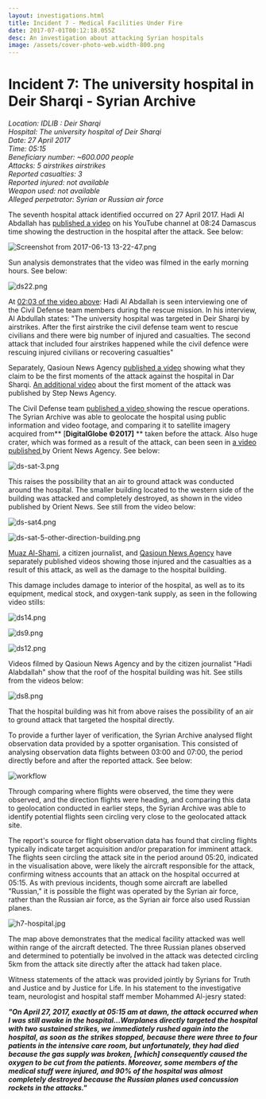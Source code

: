 ```yaml
---
layout: investigations.html
title: Incident 7 - Medical Facilities Under Fire
date: 2017-07-01T00:12:18.055Z
desc: An investigation about attacking Syrian hospitals
image: /assets/cover-photo-web.width-800.png
---
```


# Incident 7: The university hospital in Deir Sharqi - Syrian Archive

_Location: IDLIB : Deir Sharqi  
Hospital: The university hospital of Deir Sharqi  
Date: 27 April 2017  
Time: 05:15  
Beneficiary number: ~600.000 people  
Attacks: 5 airstrikes airstrikes  
Reported casualties: 3  
Reported injured: not available  
Weapon used: not available  
Alleged perpetrator: Syrian or Russian air force_

The seventh hospital attack identified occurred on 27 April 2017. Hadi Al Abdallah has [published a video][1] on his YouTube channel at 08:24 Damascus time showing the destruction in the hospital after the attack. See below:

![Screenshot from 2017-06-13 13-22-47.png][2]  

Sun analysis demonstrates that the video was filmed in the early morning hours. See below:

![ds22.png][3]  

At [02:03 of the video above][4]: Hadi Al Abdallah is seen interviewing one of the Civil Defense team members during the rescue mission. In his interview, Al Abdullah states: "The university hospital was targeted in Deir Sharqi by airstrikes. After the first airstrike the civil defense team went to rescue civilians and there were big number of injured and casualties. The second attack that included four airstrikes happened while the civil defence were rescuing injured civilians or recovering casualties"

Separately, Qasioun News Agency [published a video][5] showing what they claim to be the first moments of the attack against the hospital in Dar Sharqi. [An additional video][6] about the first moment of the attack was published by Step News Agency.

The Civil Defense team [published a video ][7]showing the rescue operations. The Syrian Archive was able to geolocate the hospital using public information and video footage, and comparing it to satellite imagery acquired from** [****DigitalGlobe ©2017]**** ** taken before the attack. Also huge crater, which was formed as a result of the attack, can been seen in [a video published ][8]by Orient News Agency. See below:

![ds-sat-3.png][9]  

This raises the possibility that an air to ground attack was conducted around the hospital. The smaller building located to the western side of the building was attacked and completely destroyed, as shown in the video published by Orient News. See still from the video below:

![ds-sat4.png][10]  

![ds-sat-5-other-direction-building.png][11]  

[Muaz Al-Shami][12], a citizen journalist, and [Qasioun News Agency][13] have separately published videos showing those injured and the casualties as a result of this attack, as well as the damage to the hospital building.

This damage includes damage to interior of the hospital, as well as to its equipment, medical stock, and oxygen-tank supply, as seen in the following video stills:

![ds14.png][14]  

![ds9.png][15]  

![ds12.png][16]  

Videos filmed by Qasioun News Agency and by the citizen journalist "Hadi Alabdallah" show that the roof of the hospital building was hit. See stills from the videos below:

![ds8.png][17]  

That the hospital building was hit from above raises the possibility of an air to ground attack that targeted the hospital directly.

To provide a further layer of verification, the Syrian Archive analysed flight observation data provided by a spotter organisation. This consisted of analysing observation data flights between 03:00 and 07:00, the period directly before and after the reported attack. See below:

![workflow][18]

Through comparing where flights were observed, the time they were observed, and the direction flights were heading, and comparing this data to geolocation conducted in earlier steps, the Syrian Archive was able to identify potential flights seen circling very close to the geolocated attack site.

The report's source for flight observation data has found that circling flights typically indicate target acquisition and/or preparation for imminent attack. The flights seen circling the attack site in the period around 05:20, indicated in the visualisation above, were likely the aircraft responsible for the attack, confirming witness accounts that an attack on the hospital occurred at 05:15. As with previous incidents, though some aircraft are labelled "Russian," it is possible the flight was operated by the Syrian air force, rather than the Russian air force, as the Syrian air force also used Russian planes.

![h7-hospital.jpg][19]  

The map above demonstrates that the medical facility attacked was well within range of the aircraft detected. The three Russian planes observed and determined to potentially be involved in the attack was detected circling 5km from the attack site directly after the attack had taken place.

Witness statements of the attack was provided jointly by Syrians for Truth and Justice and by Justice for Life. In his statement to the investigative team, neurologist and hospital staff member Mohammed Al-jesry stated:

**_"On April 27, 2017, exactly at 05:15 am at dawn, the attack occurred when I was still awake in the hospital...Warplanes directly targeted the hospital with two sustained strikes, we immediately rushed again into the hospital, as soon as the strikes stopped, because there were three to four patients in the intensive care room, but unfortunately, they had died because the gas supply was broken, [which] consequently caused the oxygen to be cut from the patients. Moreover, some members of the medical stuff were injured, and 90% of the hospital was almost completely destroyed because the Russian planes used concussion rockets in the attacks."_**

[1]: https://www.youtube.com/watch?v=iCqA8uzVklg
[2]: /assets/Screenshot_from_2017-06-13_13-22-47.png
[3]: /assets/ds22.png
[4]: https://youtu.be/iCqA8uzVklg?t=2m3s
[5]: https://www.youtube.com/watch?v=pkq2gw9yWXg
[6]: https://www.youtube.com/watch?v=g55RZibwxVY
[7]: https://www.youtube.com/watch?v=z0o2LbPzFOA
[8]: https://www.youtube.com/watch?v=CTkZ2bciD38
[9]: /assets/ds-sat-3.png
[10]: /assets/ds-sat4.png
[11]: /assets/ds-sat-5-other-direction-building.png
[12]: https://www.youtube.com/watch?v=d3qlceFvP7g
[13]: https://www.youtube.com/watch?v=XvDv5CwTPr8
[14]: /assets/ds14.png
[15]: /assets/ds9.png
[16]: /assets/ds12.png
[17]: /assets/ds8.png
[18]: /assets/27_april_2017b-2_with_arrows.width-800.png
[19]: /assets/h7-hospital.jpg

